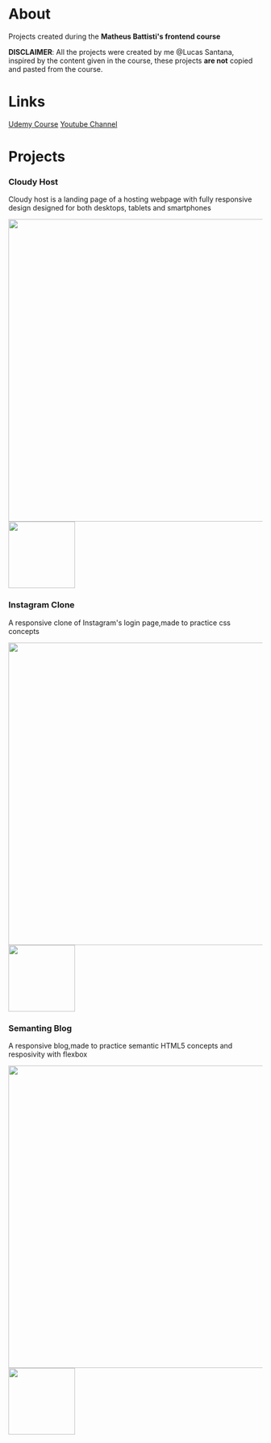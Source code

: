 # About

Projects created during the **Matheus Battisti's frontend course**

**DISCLAIMER**: All the projects were created by me @Lucas Santana, inspired by the content given in the course, these projects **are not** copied and pasted from the course.

# Links

[Udemy Course](https://www.udemy.com/course/formacao-front-end-html-css-javascript-react-e/?couponCode=LEADERSALE24A)
[Youtube Channel](https://www.youtube.com/@MatheusBattisti)

# Projects

### Cloudy Host

Cloudy host is a landing page of a hosting webpage with fully responsive design designed for both desktops, tablets and smartphones

<p align="left">
  <img src="https://github.com/BrazillianBeast/Frontend-Course-Matheus-Battisti/blob/master/mocks/01_desktop.png?raw=true" width="600" />
  <img src="https://github.com/BrazillianBeast/Frontend-Course-Matheus-Battisti/blob/master/mocks/01_mobile.png?raw=true" width="132"/> 
</p>

### Instagram Clone

A responsive clone of Instagram's login page,made to practice css concepts

<p align="left">
  <img src="https://github.com/BrazillianBeast/Frontend-Course-Matheus-Battisti/blob/master/mocks/02_instagram_clone_desktop.png?raw=true" width="600" />
  <img src="https://github.com/BrazillianBeast/Frontend-Course-Matheus-Battisti/blob/master/mocks/02_instagram_clone_mobile.png?raw=true" width="132"/> 
</p>

### Semanting Blog

A responsive blog,made to practice semantic HTML5 concepts and resposivity with flexbox

<p align="left">
  <img src="https://github.com/BrazillianBeast/Frontend-Course-Matheus-Battisti/blob/master/mocks/03_semantic_blog_desktop.png?raw=true" width="600" />
  <img src="https://github.com/BrazillianBeast/Frontend-Course-Matheus-Battisti/blob/master/mocks/03_semantic_blog_mobile.png?raw=true" width="132"/> 
</p>
